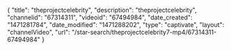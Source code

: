 {
    "title": "theprojectcelebrity",
    "description": "theprojectcelebrity",
    "channelid": "67314311",
    "videoid": "67494984",
    "date_created": "1471281784",
    "date_modified": "1471288202",
    "type": "captivate",
    "layout": "channelVideo",
    "url": "\/star-search\/theprojectcelebrity7-mp4\/67314311-67494984"
}